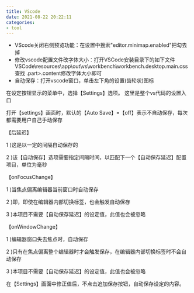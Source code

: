 ```yaml
---
title: VScode
date: 2021-08-22 20:22:11
categories:
- tool 
---
```


- VScode关闭右侧预览功能：在设置中搜索"editor.minimap.enabled"把勾去掉
- 修改vscode配置文件改字体大小：打开VSCode安装目录下的如下文件VSCode\resources\app\out\vs\workbench\workbench.desktop.main.css查找 .part>.content修改字体大小即可
- 自动保存：打开vscode窗口，单击左下角的设置(齿轮状)图标

在设定按钮显示的菜单中，选择【Settings】选项。 这里是整个vs代码的设置入口

打开【settings】画面时，默认的【Auto Save】=【off】表示不自动保存，每次都需要用户自己手动保存

【后延迟】

1 )这是以一定的间隔自动保存的

2 )该【自动保存】选项需要指定间隔时间，以匹配下一个【自动保存延迟】配置项目，单位为毫秒

【onFocusChange】

1 )当焦点偏离编辑器当前窗口时自动保存

2 )即，即使在编辑器内部切换标签，也会触发自动保存

3 )本项目不需要【自动保存延迟】的设定值，此值也会被忽略

【onWindowChange】

1 )编辑器窗口失去焦点时，自动保存

2 )只有在焦点偏离整个编辑器时才会触发保存，在编辑器内部切换标签时不会自动保存

3 )本项目不需要【自动保存延迟】的设定值，此值也会被忽略

在【Settings】画面中修正值后，不点击追加保存按钮，自动保存设定的内容。
